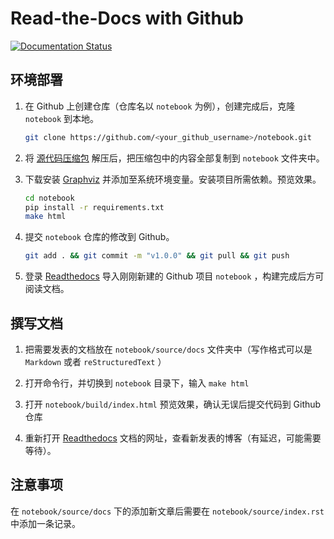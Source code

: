 # Read-the-Docs with Github

[![Documentation Status](https://readthedocs.org/projects/zhyantao/badge/?version=latest)](https://zhyantao.readthedocs.io/zh_CN/latest/?badge=latest)

## 环境部署

1. 在 Github 上创建仓库（仓库名以 `notebook` 为例），创建完成后，克隆 `notebook` 到本地。

    ```Bash
    git clone https://github.com/<your_github_username>/notebook.git
    ```

2. 将 [源代码压缩包](https://github.com/zhyantao/readthedocs-with-github/archive/refs/heads/master.zip) 解压后，把压缩包中的内容全部复制到 `notebook` 文件夹中。
    
3. 下载安装 [Graphviz](https://graphviz.org/) 并添加至系统环境变量。安装项目所需依赖。预览效果。

    ```Bash
    cd notebook
    pip install -r requirements.txt
    make html
    ```

4. 提交 `notebook` 仓库的修改到 Github。
    
    ```Bash
    git add . && git commit -m "v1.0.0" && git pull && git push
    ```
    
5. 登录 [Readthedocs](https://readthedocs.org/) 导入刚刚新建的 Github 项目 `notebook` ，构建完成后方可阅读文档。


## 撰写文档

1. 把需要发表的文档放在 `notebook/source/docs` 文件夹中（写作格式可以是 `Markdown` 或者 `reStructuredText` ）

2. 打开命令行，并切换到 `notebook` 目录下，输入 `make html`

3. 打开 `notebook/build/index.html` 预览效果，确认无误后提交代码到 Github 仓库

4. 重新打开 [Readthedocs](https://readthedocs.org/) 文档的网址，查看新发表的博客（有延迟，可能需要等待）。


## 注意事项

在 `notebook/source/docs` 下的添加新文章后需要在 `notebook/source/index.rst` 中添加一条记录。

